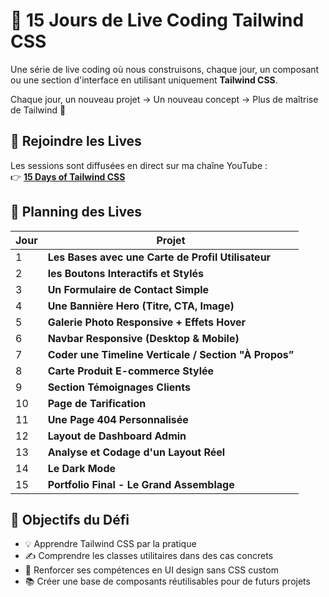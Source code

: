 # 🚀 15 Jours de Live Coding Tailwind CSS

Une série de live coding où nous construisons, chaque jour, un composant ou une section d'interface en utilisant uniquement **Tailwind CSS**.

Chaque jour, un nouveau projet → Un nouveau concept → Plus de maîtrise de Tailwind 💪

## 🔴 Rejoindre les Lives

Les sessions sont diffusées en direct sur ma chaîne YouTube :  
👉 [**15 Days of Tailwind CSS**](https://youtube.com/playlist?list=PLCfWsbfoICpvXxtkBrAqPydi04raxaxg_&si=_DkZClrXZkuY-fV0)

## 📅 Planning des Lives

| Jour | Projet                                                |
| ---- | ----------------------------------------------------- |
| 1    | **Les Bases avec une Carte de Profil Utilisateur**    |
| 2    | **les Boutons Interactifs et Stylés**                 |
| 3    | **Un Formulaire de Contact Simple**                   |
| 4    | **Une Bannière Hero (Titre, CTA, Image)**             |
| 5    | **Galerie Photo Responsive + Effets Hover**           |
| 6    | **Navbar Responsive (Desktop & Mobile)**              |
| 7    | **Coder une Timeline Verticale / Section "À Propos”** |
| 8    | **Carte Produit E-commerce Stylée**                   |
| 9    | **Section Témoignages Clients**                       |
| 10   | **Page de Tarification**                              |
| 11   | **Une Page 404 Personnalisée**                        |
| 12   | **Layout de Dashboard Admin**                         |
| 13   | **Analyse et Codage d'un Layout Réel**                |
| 14   | **Le Dark Mode**                                      |
| 15   | **Portfolio Final - Le Grand Assemblage**             |

## 🎯 Objectifs du Défi

- 💡 Apprendre Tailwind CSS par la pratique
- ✍️ Comprendre les classes utilitaires dans des cas concrets
- 🧠 Renforcer ses compétences en UI design sans CSS custom
- 📚 Créer une base de composants réutilisables pour de futurs projets
